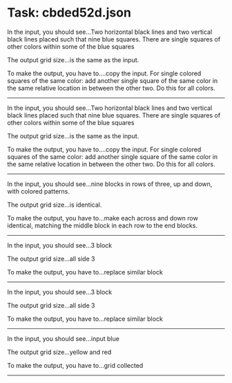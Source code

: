 # Task: cbded52d.json

In the input, you should see...Two horizontal black lines and two vertical black lines placed such that nine blue squares. There are single squares of other colors within some of the blue squares

The output grid size...is the same as the input.

To make the output, you have to....copy the input. For single colored squares of the same color: add another single square of the same color in the same relative location in between  the other two. Do this for all colors.

---

In the input, you should see...Two horizontal black lines and two vertical black lines placed such that nine blue squares. There are single squares of other colors within some of the blue squares

The output grid size...is the same as the input.

To make the output, you have to....copy the input. For single colored squares of the same color: add another single square of the same color in the same relative location in between  the other two. Do this for all colors.

---

In the input, you should see...nine blocks in rows of three, up and down, with colored patterns.

The output grid size...is identical.

To make the output, you have to...make each across and down row identical, matching the middle block in each row to the end blocks.

---

In the input, you should see...3 block

The output grid size...all side 3

To make the output, you have to...replace similar block

---

In the input, you should see...3 block

The output grid size...all side 3

To make the output, you have to...replace similar block

---

In the input, you should see...input blue

The output grid size...yellow and red

To make the output, you have to...grid collected

---

